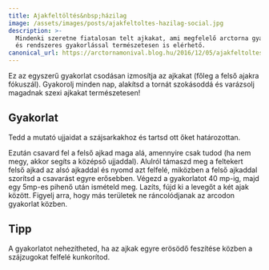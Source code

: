 ```yaml
---
title: Ajakfeltöltés&nbsp;házilag
image: /assets/images/posts/ajakfeltoltes-hazilag-social.jpg
description: >-
  Mindenki szeretne fiatalosan telt ajkakat, ami megfelelő arctorna gyakorlatokkal
  és rendszeres gyakorlással természetesen is elérhető.
canonical_url: https://arctornamonival.blog.hu/2016/12/05/ajakfeltoltes_hazilag
---
```


Ez az egyszerű gyakorlat csodásan izmosítja az ajkakat (főleg a felső ajakra
fókuszál). Gyakorolj minden nap, alakítsd a tornát szokásoddá és varázsolj
magadnak szexi ajkakat természetesen!

## Gyakorlat
Tedd a mutató ujjaidat a szájsarkakhoz és tartsd ott őket határozottan.

Ezután csavard fel a felső ajkad maga alá, amennyire csak tudod (ha nem megy,
akkor segíts a középső ujjaddal). Alulról támaszd meg a feltekert felső ajkad az
alsó ajkaddal és nyomd azt felfelé, miközben a felső ajkaddal szorítsd a
csavarást egyre erősebben. Végezd a gyakorlatot 40 mp-ig, majd egy 5mp-es pihenő
után ismételd meg. Lazíts, fújd ki a levegőt a két ajak között. Figyelj arra,
hogy más területek ne ráncolódjanak az arcodon gyakorlat közben.

## Tipp
A gyakorlatot nehezítheted, ha az ajkak egyre erösödő feszítése közben a
szájzugokat felfelé kunkorítod.
